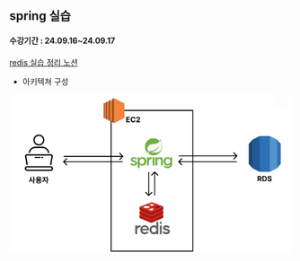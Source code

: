 ## spring 실습

#### 수강기간 : 24.09.16~24.09.17

[redis 실습 정리 노션](https://clear-wax-441.notion.site/redis-103563c2bc86800a83a0d71952651d21?pvs=4)


- 아키텍쳐 구성

![img.png](img.png)